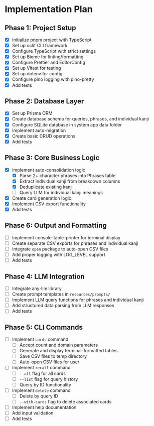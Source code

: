 # Implementation Plan

## Phase 1: Project Setup

- [x] Initialize pnpm project with TypeScript
- [x] Set up oclif CLI framework
- [x] Configure TypeScript with strict settings
- [x] Set up Biome for linting/formatting
- [x] Configure Prettier and EditorConfig
- [x] Set up Vitest for testing
- [x] Set up dotenv for config
- [x] Configure pino logging with pino-pretty
- [x] Add tests

## Phase 2: Database Layer

- [x] Set up Prisma ORM
- [x] Create database schema for queries, phrases, and individual kanji
- [x] Configure SQLite database in system app data folder
- [x] Implement auto-migration
- [x] Create basic CRUD operations
- [x] Add tests

## Phase 3: Core Business Logic

- [x] Implement auto-consolidation logic
  - [x] Parse 2+ character phrases into Phrases table
  - [x] Extract individual kanji from breakdown columns
  - [x] Deduplicate existing kanji
  - [ ] Query LLM for individual kanji meanings
- [x] Create card generation logic
- [x] Implement CSV export functionality
- [x] Add tests

## Phase 6: Output and Formatting

- [ ] Implement console-table-printer for terminal display
- [ ] Create separate CSV exports for phrases and individual kanji
- [ ] Integrate `open` package to auto-open CSV files
- [ ] Add proper logging with LOG_LEVEL support
- [ ] Add tests

## Phase 4: LLM Integration

- [ ] Integrate any-llm library
- [ ] Create prompt templates in `resources/prompts/`
- [ ] Implement LLM query functions for phrases and individual kanji
- [ ] Add structured data parsing from LLM responses
- [ ] Add tests

## Phase 5: CLI Commands

- [ ] Implement `cards` command
  - [ ] Accept count and domain parameters
  - [ ] Generate and display terminal-formatted tables
  - [ ] Save CSV files to temp directory
  - [ ] Auto-open CSV files for user
- [ ] Implement `recall` command
  - [ ] `--all` flag for all cards
  - [ ] `--list` flag for query history
  - [ ] Query by ID functionality
- [ ] Implement `delete` command
  - [ ] Delete by query ID
  - [ ] `--with-cards` flag to delete associated cards
- [ ] Implement help documentation
- [ ] Add input validation
- [ ] Add tests
